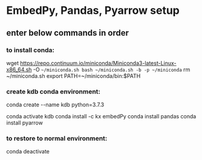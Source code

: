 # EmbedPy, Pandas, Pyarrow setup
## enter below commands in order
### to install conda:
 wget https://repo.continuum.io/miniconda/Miniconda3-latest-Linux-x86_64.sh -O `` ~/miniconda.sh
 bash ~/miniconda.sh -b -p ~/miniconda `` 
rm ~/miniconda.sh
export PATH=~/miniconda/bin:$PATH 
### create kdb conda environment:
conda create --name kdb python=3.7.3

conda activate kdb
conda install -c kx embedPy
conda install pandas
conda install pyarrow
 
 
 ### to restore to normal environment:
 conda deactivate
